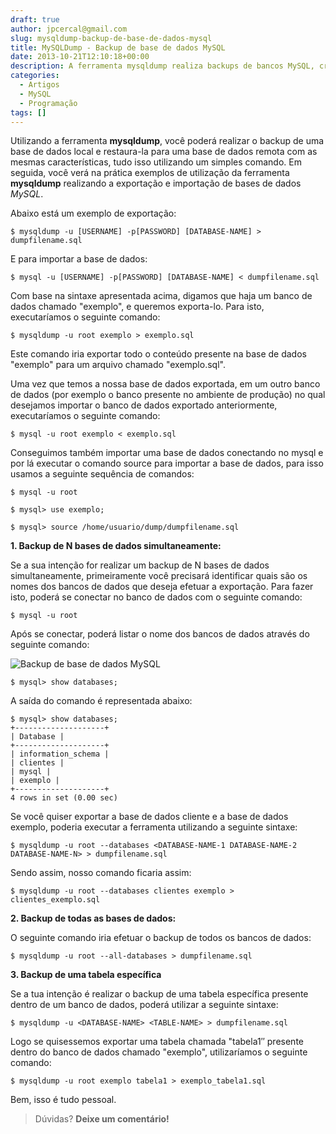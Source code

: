 ```yaml
---
draft: true
author: jpcercal@gmail.com
slug: mysqldump-backup-de-base-de-dados-mysql
title: MySQLDump - Backup de base de dados MySQL
date: 2013-10-21T12:10:18+00:00
description: A ferramenta mysqldump realiza backups de bancos MySQL, criando um arquivo *.sql com as declarações necessárias para criar uma cópia da base de dados alvo.
categories:
  - Artigos
  - MySQL
  - Programação
tags: []
---
```


Utilizando a ferramenta **mysqldump**, você poderá realizar o backup de uma base de dados local e restaura-la para uma base de dados remota com as mesmas características, tudo isso utilizando um simples comando. Em seguida, você verá na prática exemplos de utilização da ferramenta **mysqldump** realizando a exportação e importação de bases de dados _MySQL_.

Abaixo está um exemplo de exportação:

```shell
$ mysqldump -u [USERNAME] -p[PASSWORD] [DATABASE-NAME] > dumpfilename.sql
```

E para importar a base de dados:

```shell
$ mysql -u [USERNAME] -p[PASSWORD] [DATABASE-NAME] < dumpfilename.sql
```

Com base na sintaxe apresentada acima, digamos que haja um banco de dados chamado "exemplo", e queremos exporta-lo. Para isto, executaríamos o seguinte comando:

```shell
$ mysqldump -u root exemplo > exemplo.sql
```

Este comando iria exportar todo o conteúdo presente na base de dados "exemplo" para um arquivo chamado "exemplo.sql".

Uma vez que temos a nossa base de dados exportada, em um outro banco de dados (por exemplo o banco presente no ambiente de produção) no qual desejamos importar o banco de dados exportado anteriormente, executaríamos o seguinte comando:

```shell
$ mysql -u root exemplo < exemplo.sql
```

Conseguimos também importar uma base de dados conectando no mysql e por lá executar o comando source para importar a base de dados, para isso usamos a seguinte sequência de comandos:

```shell
$ mysql -u root
```

```shell
$ mysql> use exemplo;
```

```shell
$ mysql> source /home/usuario/dump/dumpfilename.sql
```

**1\. Backup de N bases de dados simultaneamente:**

Se a sua intenção for realizar um backup de N bases de dados simultaneamente, primeiramente você precisará identificar quais são os nomes dos bancos de dados que deseja efetuar a exportação. Para fazer isto, poderá se conectar no banco de dados com o seguinte comando:

```shell
$ mysql -u root
```

Após se conectar, poderá listar o nome dos bancos de dados através do seguinte comando:

![Backup de base de dados MySQL](http://sistemas.cekurte.com/wp-content/uploads/2013/10/mysql-300x184.jpg "MySQLDump - Backup de base de dados MySQL")

```shell
$ mysql> show databases;
```

A saída do comando é representada abaixo:

```shell
$ mysql> show databases;
+--------------------+
| Database |
+--------------------+
| information_schema |
| clientes |
| mysql |
| exemplo |
+--------------------+
4 rows in set (0.00 sec)
```

Se você quiser exportar a base de dados cliente e a base de dados exemplo, poderia executar a ferramenta utilizando a seguinte sintaxe:

```shell
$ mysqldump -u root --databases <DATABASE-NAME-1 DATABASE-NAME-2 DATABASE-NAME-N> > dumpfilename.sql
```

Sendo assim, nosso comando ficaria assim:

```shell
$ mysqldump -u root --databases clientes exemplo > clientes_exemplo.sql
```

**2\. Backup de todas as bases de dados:**

O seguinte comando iria efetuar o backup de todos os bancos de dados:

```shell
$ mysqldump -u root --all-databases > dumpfilename.sql
```

**3\. Backup de uma tabela específica**

Se a tua intenção é realizar o backup de uma tabela específica presente dentro de um banco de dados, poderá utilizar a seguinte sintaxe:

```shell
$ mysqldump -u <DATABASE-NAME> <TABLE-NAME> > dumpfilename.sql
```

Logo se quisessemos exportar uma tabela chamada "tabela1″ presente dentro do banco de dados chamado "exemplo", utilizaríamos o seguinte comando:

```shell
$ mysqldump -u root exemplo tabela1 > exemplo_tabela1.sql
```

Bem, isso é tudo pessoal.

> Dúvidas? **Deixe um comentário!**
